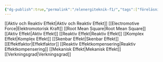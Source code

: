 ```yaml
---
{"dg-publish":true,"permalink":"/elenergiteknik-f1/","tags":["föreläsning","elenergiteknik"]}
---
```


[[Aktiv och Reaktiv Effekt\|Aktiv och Reaktiv Effekt]]
[[Electromotive Force\|Elektromotorisk Kraft]]
[[Root Mean Square\|Root Mean Square]]
[[Aktiv Effekt\|Aktiv Effekt]]
[[Reaktiv Effekt\|Reaktiv Effekt]]
[[Komplex Effekt\|Komplex Effekt]]
[[Skenbar Effekt\|Skenbar Effekt]]
[[Effektfaktor\|Effektfaktor]]
[[Reaktiv Effektkompensering\|Reaktiv Effektkompensering]]
[[Mekanisk Effekt\|Mekanisk Effekt]]
[[Verkningsgrad\|Verkningsgrad]]